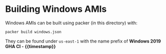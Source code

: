 # Building Windows AMIs

Windows AMIs can be built using packer (in this directory) with:

```
packer build windows.json
```

They can be found under `us-east-1` with the name prefix of **Windows 2019 GHA CI - {{timestamp}}**
